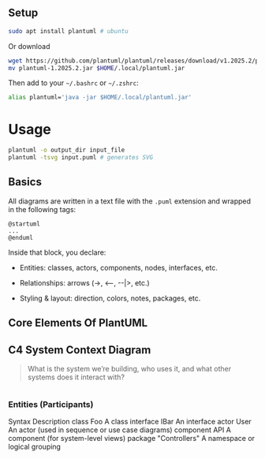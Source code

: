 ## Setup

```BASH
sudo apt install plantuml # ubuntu
```

Or download

```BASH
wget https://github.com/plantuml/plantuml/releases/download/v1.2025.2/plantuml-1.2025.2.jar
mv plantuml-1.2025.2.jar $HOME/.local/plantuml.jar
```

Then add to your `~/.bashrc` or `~/.zshrc`:

```BASH
alias plantuml='java -jar $HOME/.local/plantuml.jar'
```

# Usage

```BASH
plantuml -o output_dir input_file
plantuml -tsvg input.puml # generates SVG
```

## Basics

All diagrams are written in a text file with the `.puml` extension and wrapped in the following tags:

```plantuml
@startuml
...
@enduml
```

Inside that block, you declare:

- Entities: classes, actors, components, nodes, interfaces, etc.

- Relationships: arrows (->, <--, --|>, etc.)

- Styling & layout: direction, colors, notes, packages, etc.

## Core Elements Of PlantUML

## C4 System Context Diagram

> What is the system we’re building, who uses it, and what other systems does it interact with?

```plantuml

```

### Entities (Participants)

Syntax Description
class Foo A class
interface IBar An interface
actor User An actor (used in sequence or use case diagrams)
component API A component (for system-level views)
package "Controllers" A namespace or logical grouping
